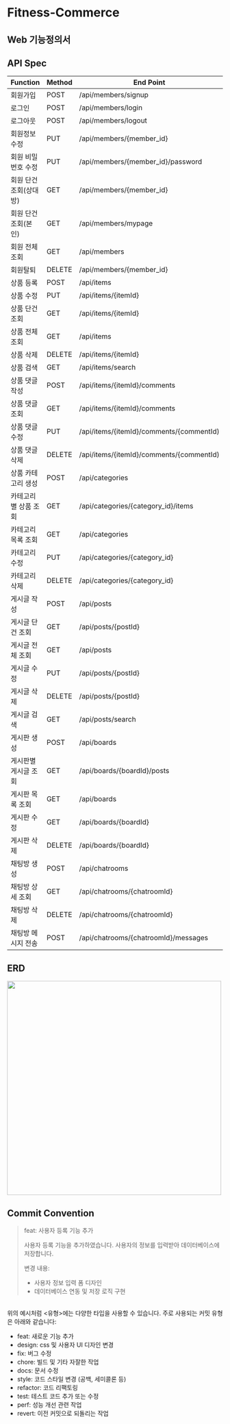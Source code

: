 # Fitness-Commerce

## Web 기능정의서

## API Spec

|Function|Method|End Point|Page|
|---|---|---|---|
|회원가입|POST|/api/members/signup||
|로그인|POST|/api/members/login||
|로그아웃|POST|/api/members/logout||
|회원정보 수정|PUT|/api/members/{member_id}||
|회원 비밀번호 수정|PUT|/api/members/{member_id}/password||
|회원 단건 조회(상대방)|GET|/api/members/{member_id}||
|회원 단건 조회(본인)|GET|/api/members/mypage||
|회원 전체 조회|GET|/api/members||
|회원탈퇴|DELETE|/api/members/{member_id}||
|상품 등록|POST|/api/items||
|상품 수정|PUT|/api/items/{itemId}||
|상품 단건 조회|GET|/api/items/{itemId}||
|상품 전체 조회|GET|/api/items||
|상품 삭제|DELETE|/api/items/{itemId}||
|상품 검색|GET|/api/items/search||
|상품 댓글 작성|POST|/api/items/{itemId}/comments||
|상품 댓글 조회|GET|/api/items/{itemId}/comments||
|상품 댓글 수정|PUT|/api/items/{itemId}/comments/{commentId)||
|상품 댓글 삭제|DELETE|/api/items/{itemId}/comments/{commentId)||
|상품 카테고리 생성|POST|/api/categories||
|카테고리별 상품 조회|GET|/api/categories/{category_id}/items||
|카테고리 목록 조회|GET|/api/categories||
|카테고리 수정|PUT|/api/categories/{category_id}||
|카테고리 삭제|DELETE|/api/categories/{category_id}||
|게시글 작성|POST|/api/posts||
|게시글 단건 조회|GET|/api/posts/{postId}||
|게시글 전체 조회|GET|/api/posts||
|게시글 수정|PUT|/api/posts/{postId}||
|게시글 삭제|DELETE|/api/posts/{postId}||
|게시글 검색|GET|/api/posts/search||
|게시판 생성|POST|/api/boards||
|게시판별 게시글 조회|GET|/api/boards/{boardId}/posts||
|게시판 목록 조회|GET|/api/boards||
|게시판 수정|GET|/api/boards/{boardId}||
|게시판 삭제|DELETE|/api/boards/{boardId}||
|채팅방 생성|POST|/api/chatrooms||
|채팅방 상세 조회|GET|/api/chatrooms/{chatroomId}||
|채팅방 삭제|DELETE|/api/chatrooms/{chatroomId}||
|채팅방 메시지 전송|POST|/api/chatrooms/{chatroomId}/messages||

## ERD

<img src="https://img1.daumcdn.net/thumb/R1280x0/?scode=mtistory2&fname=https%3A%2F%2Fblog.kakaocdn.net%2Fdn%2Fcp4Hm0%2Fbtsrf44uvKe%2Fkhx1Q7YEYfN8gUGfNI5o21%2Fimg.png" width="500" height="500"/>

## Commit Convention

> feat: 사용자 등록 기능 추가
>
> 사용자 등록 기능을 추가하였습니다. 사용자의 정보를 입력받아 데이터베이스에 저장합니다.
>
> 변경 내용:
> 
> - 사용자 정보 입력 폼 디자인
> - 데이터베이스 연동 및 저장 로직 구현


<br>
위의 예시처럼 <유형>에는 다양한 타입을 사용할 수 있습니다. 주로 사용되는 커밋 유형은 아래와 같습니다:

- feat: 새로운 기능 추가
- design: css 및 사용자 UI 디자인 변경
- fix: 버그 수정
- chore: 빌드 및 기타 자잘한 작업
- docs: 문서 수정
- style: 코드 스타일 변경 (공백, 세미콜론 등)
- refactor: 코드 리팩토링
- test: 테스트 코드 추가 또는 수정
- perf: 성능 개선 관련 작업
- revert: 이전 커밋으로 되돌리는 작업
